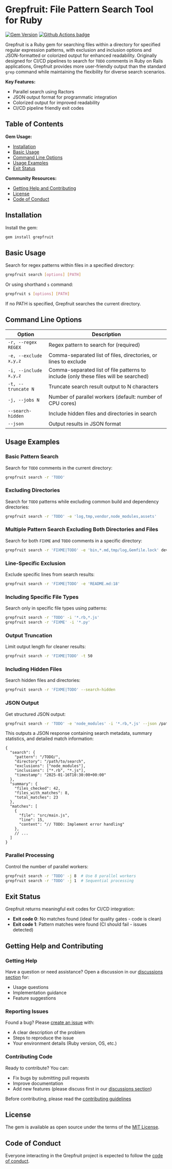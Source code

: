 <!-- TODO -->

# Grepfruit: File Pattern Search Tool for Ruby

[![Gem Version](https://badge.fury.io/rb/grepfruit.svg)](http://badge.fury.io/rb/grepfruit)
[![Github Actions badge](https://github.com/brownboxdev/grepfruit/actions/workflows/ci.yml/badge.svg)](https://github.com/brownboxdev/grepfruit/actions/workflows/ci.yml)

Grepfruit is a Ruby gem for searching files within a directory for specified regular expression patterns, with exclusion and inclusion options and JSON-formatted or colorized output for enhanced readability. Originally designed for CI/CD pipelines to search for `TODO` comments in Ruby on Rails applications, Grepfruit provides more user-friendly output than the standard `grep` command while maintaining the flexibility for diverse search scenarios.

**Key Features:**

- Parallel search using Ractors
- JSON output format for programmatic integration
- Colorized output for improved readability
- CI/CD pipeline friendly exit codes

## Table of Contents

**Gem Usage:**
  - [Installation](#installation)
  - [Basic Usage](#basic-usage)
  - [Command Line Options](#command-line-options)
  - [Usage Examples](#usage-examples)
  - [Exit Status](#exit-status)

**Community Resources:**
  - [Getting Help and Contributing](#getting-help-and-contributing)
  - [License](#license)
  - [Code of Conduct](#code-of-conduct)

## Installation

Install the gem:

```bash
gem install grepfruit
```

## Basic Usage

Search for regex patterns within files in a specified directory:

```bash
grepfruit search [options] [PATH]
```

Or using shorthand `s` command:

```bash
grepfruit s [options] [PATH]
```

If no PATH is specified, Grepfruit searches the current directory.

## Command Line Options

| Option | Description |
|--------|-------------|
| `-r, --regex REGEX` | Regex pattern to search for (required) |
| `-e, --exclude x,y,z` | Comma-separated list of files, directories, or lines to exclude |
| `-i, --include x,y,z` | Comma-separated list of file patterns to include (only these files will be searched) |
| `-t, --truncate N` | Truncate search result output to N characters |
| `-j, --jobs N` | Number of parallel workers (default: number of CPU cores) |
| `--search-hidden` | Include hidden files and directories in search |
| `--json` | Output results in JSON format |

## Usage Examples

### Basic Pattern Search

Search for `TODO` comments in the current directory:

```bash
grepfruit search -r 'TODO'
```

### Excluding Directories

Search for `TODO` patterns while excluding common build and dependency directories:

```bash
grepfruit search -r 'TODO' -e 'log,tmp,vendor,node_modules,assets'
```

### Multiple Pattern Search Excluding Both Directories and Files

Search for both `FIXME` and `TODO` comments in a specific directory:

```bash
grepfruit search -r 'FIXME|TODO' -e 'bin,*.md,tmp/log,Gemfile.lock' dev/my_app
```

### Line-Specific Exclusion

Exclude specific lines from search results:

```bash
grepfruit search -r 'FIXME|TODO' -e 'README.md:18'
```

### Including Specific File Types

Search only in specific file types using patterns:

```bash
grepfruit search -r 'TODO' -i '*.rb,*.js'
grepfruit search -r 'FIXME' -i '*.py'
```

### Output Truncation

Limit output length for cleaner results:

```bash
grepfruit search -r 'FIXME|TODO' -t 50
```

### Including Hidden Files

Search hidden files and directories:

```bash
grepfruit search -r 'FIXME|TODO' --search-hidden
```

### JSON Output

Get structured JSON output:

```bash
grepfruit search -r 'TODO' -e 'node_modules' -i '*.rb,*.js' --json /path/to/search
```

This outputs a JSON response containing search metadata, summary statistics, and detailed match information:

```jsonc
{
  "search": {
    "pattern": "/TODO/",
    "directory": "/path/to/search",
    "exclusions": ["node_modules"],
    "inclusions": ["*.rb", "*.js"],
    "timestamp": "2025-01-16T10:30:00+00:00"
  },
  "summary": {
    "files_checked": 42,
    "files_with_matches": 8,
    "total_matches": 23
  },
  "matches": [
    {
      "file": "src/main.js",
      "line": 15,
      "content": "// TODO: Implement error handling"
    },
    // ...
  ]
}
```

### Parallel Processing

Control the number of parallel workers:

```bash
grepfruit search -r 'TODO' -j 8  # Use 8 parallel workers
grepfruit search -r 'TODO' -j 1  # Sequential processing
```

## Exit Status

Grepfruit returns meaningful exit codes for CI/CD integration:

- **Exit code 0**: No matches found (ideal for quality gates - code is clean)
- **Exit code 1**: Pattern matches were found (CI should fail - issues detected)

## Getting Help and Contributing

### Getting Help
Have a question or need assistance? Open a discussion in our [discussions section](https://github.com/brownboxdev/grepfruit/discussions) for:
- Usage questions
- Implementation guidance
- Feature suggestions

### Reporting Issues
Found a bug? Please [create an issue](https://github.com/brownboxdev/grepfruit/issues) with:
- A clear description of the problem
- Steps to reproduce the issue
- Your environment details (Ruby version, OS, etc.)

### Contributing Code
Ready to contribute? You can:
- Fix bugs by submitting pull requests
- Improve documentation
- Add new features (please discuss first in our [discussions section](https://github.com/brownboxdev/grepfruit/discussions))

Before contributing, please read the [contributing guidelines](https://github.com/brownboxdev/grepfruit/blob/master/CONTRIBUTING.md)

## License

The gem is available as open source under the terms of the [MIT License](https://github.com/brownboxdev/grepfruit/blob/master/LICENSE.txt).

## Code of Conduct

Everyone interacting in the Grepfruit project is expected to follow the [code of conduct](https://github.com/brownboxdev/grepfruit/blob/master/CODE_OF_CONDUCT.md).
